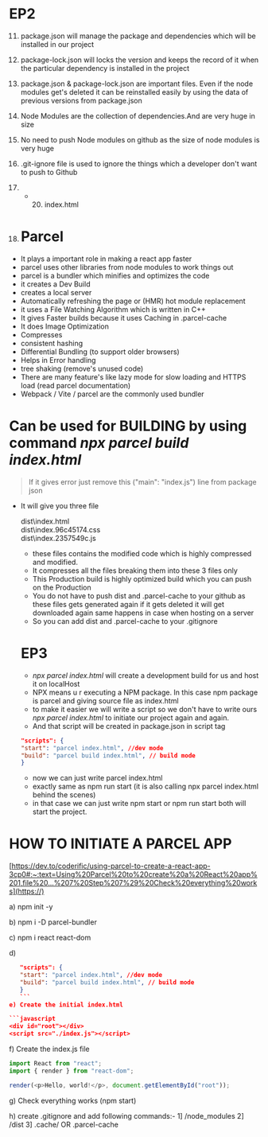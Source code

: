 # EP2

11) package.json will manage the package and dependencies which will be installed in our project
12) package-lock.json will locks the version and keeps the record of it when the particular dependency is installed in the project
13) package.json & package-lock.json are important files. Even if the node modules get's deleted it can be reinstalled easily by using the data of previous versions from package.json

14) Node Modules are the collection of dependencies.And are very huge in size
15) No need to push Node modules on github as the size of node modules is very huge
16) .git-ignore file is used to ignore the things which a developer don't want to push to Github
17) - 20) index.html

21) # Parcel

- It plays a important role in making a react app faster
- parcel uses other libraries from node modules to work things out
- parcel is a bundler which minifies and optimizes the code
- it creates a Dev Build
- creates a local server
- Automatically refreshing the page or (HMR) hot module replacement
- it uses a File Watching Algorithm which is written in C++
- It gives Faster builds because it uses Caching in .parcel-cache
- It does Image Optimization
- Compresses
- consistent hashing
- Differential Bundling (to support older browsers)
- Helps in Error handling
- tree shaking (remove's unused code)
- There are many feature's like lazy mode for slow loading and HTTPS load (read parcel documentation)
- Webpack / Vite / parcel are the commonly used bundler

# Can be used for BUILDING by using command _npx parcel build index.html_

> If it gives error just remove this ("main": "index.js") line from package json

- It will give you three file

  dist\index.html  
   dist\index.96c45174.css  
   dist\index.2357549c.js

  - these files contains the modified code which is highly compressed and modified.
  - It compresses all the files breaking them into these 3 files only
  - This Production build is highly optimized build which you can push on the Production

  * You do not have to push dist and .parcel-cache to your github as these files gets generated again if it gets deleted it will get downloaded again same happens in case when hosting on a server
  * So you can add dist and .parcel-cache to your .gitignore

   # EP3
    - *npx parcel index.html* will create a development build for us and host it on localHost
    - NPX means u r executing a NPM package. In this case npm package is parcel and giving source file as index.html
    - to make it easier we will write a script so we don't have to write ours *npx parcel index.html* to initiate our project again and again.
    - And that script will be created in package.json in script tag
    ```JSON
    "scripts": {
    "start": "parcel index.html", //dev mode
    "build": "parcel build index.html", // build mode
    }
    ```
    - now we can just write parcel index.html
    - exactly same as npm run start (it is also calling npx parcel index.html behind the scenes)
    - in that case we can just write npm start or npm run start both will start the project.
      
# HOW TO INITIATE A PARCEL APP

[https://dev.to/coderific/using-parcel-to-create-a-react-app-3cp0#:~:text=Using%20Parcel%20to%20create%20a%20React%20app%201,file%20...%207%20Step%207%29%20Check%20everything%20works](https://)

a) npm init -y
    <!-- Choose following before installing node modules
         package name: (leave as it is)
         version: (leave as it is)
         description: (leave as it is)
         entry point: (leave as it is)
         test command: jest
         git repository: (https://github.com/AmanSuryavanshi-1/Food_Clone.git)
         keywords: React, AmanSuryavanshi
         author: Aman Suryavanshi (AS)
         license:(ISC)                                                       -->

b) npm i -D parcel-bundler

c) npm i react react-dom

d) <!--^ Open the package.json file, and in the "scripts" section add the following "start" script. -->

   ```JSON
      "scripts": {
      "start": "parcel index.html", //dev mode
      "build": "parcel build index.html", // build mode
      }
      ```
e) Create the initial index.html

```javascript
<div id="root"></div>
<script src="./index.js"></script>
```

f) Create the index.js file

```javascript
import React from "react";
import { render } from "react-dom";

render(<p>Hello, world!</p>, document.getElementById("root"));
```

g) Check everything works (npm start)

h) create .gitignore and add following commands:-
      1] /node_modules
      2] /dist
      3] .cache/ OR .parcel-cache
        

